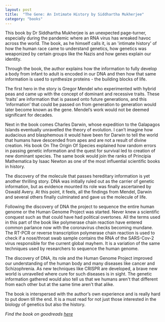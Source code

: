 ```yaml
---
layout: post
title:  "The Gene: An Intimate History by Siddhartha Mukherjee"
category: "books"
---
```

This book by Dr Siddhartha Mukherjee is an unexpected page-turner, especially during the pandemic where an RNA virus has wreaked havoc across the world. The book, as he himself calls it, is an 'intimate history' of how the human race came to understand genetics, how genetics was weaponized by certain groups like the Nazis and how genes explain our identity.

Through the book, the author explains how the information to fully develop a body from infant to adult is encoded in our DNA and then how that same information is used to synthesize proteins - the building blocks of life. 

The first hero in the story is Gregor Mendel who experimented with hybrid peas and came up with the concept of dominant and recessive traits. These ‘traits’ are information that is passed onto future generations, and this ‘information’ that could be passed on from generation to generation would later become known as the gene. Mendel’s work would not be deemed significant for decades.

Next in the book comes Charles Darwin, whose expedition to the Galapagos Islands eventually unravelled the theory of evolution. I can’t imagine how audacious and blasphemous it would have been for Darwin to tell the world that humans have descended from apes and are not a result of divine creation. His book On The Origin Of Species explained how random errors in passing genetic information and the quest for survival led to creation of new dominant species. The same book would join the ranks of Principia Mathematica by Isaac Newton as one of the most influential scientific books in history.

The discovery of the molecule that passes hereditary information is yet another thrilling story. DNA was initially ruled out as the carrier of genetic information, but as evidence mounted its role was finally ascertained by Oswald Avery. At this point, it feels, all the findings from Mendel, Darwin and several others finally culminated and gave us the molecule of life. 

Following the discovery of DNA the project to sequence the entire human genome or the Human Genome Project was started. Never knew a scientific conquest such as that could have had political overtones. All the terms used in this part of the book like polymerase chain reaction have entered common parlance now with the coronavirus checks becoming mundane. The RT-PCR or reverse transcription polymerase chain reaction is used to check if a nose/throat swab sample contains the RNA of the SARS-Cov-2 virus responsible for the current global mayhem. It is a variation of the same techniques used by researchers to sequence the human genome.

The discovery of DNA, its role and the Human Genome Project improved our understanding of the human body and many diseases like cancer and Schizophrenia. As new techniques like CRISPR are developed, a brave new world is unravelled where cure for such diseases is in sight. The genetic information gathered would also tell us that we humans aren't that different from each other but at the same time aren't that alike.

The book is interspersed with the author’s own experience and is really hard to put down till the end. It is a must read for not just those interested in the biology of genetics but also the history.

*Find the book on goodreads [here](https://www.goodreads.com/book/show/27276428-the-gene?ac=1&from_search=true&qid=IUEhIVjVu7&rank=2)*